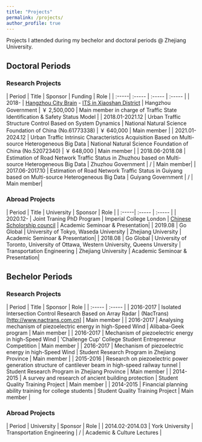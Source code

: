 ```yaml
---
title: "Projects"
permalink: /projects/
author_profile: true
---
```



Projects I attended during my bechelor and doctoral periods @ Zhejiang University.

## Doctoral Periods


### Research Projects

| Period | Title | Sponsor | Funding | Role |
| :-----| :----- | :----- | :----- |
| 2018- | [Hangzhou City Brain](https://hzcitybrain.hangzhou.gov.cn/#/) - [ITS in Xiaoshan District](http://www.xiaoshan.gov.cn/art/2019/6/5/art_1302903_34474561.html) <!-- [杭州城市大脑](https://kaimaoge.github.io/) (杭州市城市大脑-萧山区交通小脑- ） --> | Hangzhou Government | ￥ 2,500,000 | Main member in charge of Traffic State Identification & Safety Status Model |
| 2018.01-2021.12 | Urban Traffic Structure Control Based on System Dynamics <!-- 基于系统动力学的城市交通结构控制 --> | National Natural Science Foundation of China (No.61773338) | ￥ 640,000 | Main member |
| 2021.01-2024.12 | Urban Traffic Intrinsic Characteristics Acquisition Based on Multi-source Heterogeneous Big Data <!-- 基于多源异构大数据的城市交通本征获取 --> | National Natural Science Foundation of China (No.52072340) | ￥ 648,000 | Main member |
| 2018.06-2018.08 | Estimation of Road Network Traffic Status in Zhuzhou based on Multi-source Heterogeneous Big Data <!-- 基于多源混合大数据的贵阳市路网交通运行状况综合评估 --> | Zhuzhou Government | / | Main member|
| 2017.06-2017.10 | Estimation of Road Network Traffic Status in Guiyang based on Multi-source Heterogeneous Big Data <!-- 基于多源混合大数据的贵阳市路网交通运行状况综合评估 --> | Guiyang Government | / | Main member|


### Abroad Projects

| Period | Title | University | Sponsor | Role |
| :-----| :----- | :----- |
| 2020.12- | Joint Traning PhD Program | Imperial College London | [Chinese Scholorship council](https://www.csc.edu.cn) | Academic Seminoar & Presentation|
| 2019.08 | Go Global | University of Tokyo, Waseda University | Zhejiang University | Academic Seminoar & Presentation|
| 2018.08  | Go Global | University of Toronto, University of Ottawa, Western University, Queens Unversity | Transportation Engineering | Zhejiang University | Academic Seminoar & Presentation|


## Bechelor Periods

### Research Projects

| Period | Title | Sponsor | Role |
| :----- | :----- |
| 2016-2017 | Isolated Intersection Control Research Based on Array Radar <!-- 基于阵列雷达的单点信号控制研究 -->| (NacTrans)[http://www.nactrans.com.cn] <!-- 全国大学生交通科技大赛 --> | Main member |
| 2016-2017 | Analysing mechanism of piezoelectric energy in high-Speed Wind | Alibaba-Geek program | Main member |
| 2016-2017 | Mechanism of piezoelectric energy in high-Speed Wind | 'Challenge Cup' College Student Entrepreneur Competition | Main member |
| 2016-2017 | Mechanism of piezoelectric energy in high-Speed Wind | Student Research Program in Zhejiang Province | Main member |
| 2015-2016 | Research on piezoelectric power generation structure of cantilever beam in high-speed railway tunnel <!-- 高速铁路隧道内悬臂梁压电发电结构研究 --> | Student Research Program in Zhejiang Province | Main member |
| 2014-2015 | A survey and research of ancient building protection <!-- 古建筑保护的考察及研究 --> | Student Quality Training Project <!-- 浙江大学学生素质训练 --> | Main member |
| 2014-2015 | Financial planning ability training for college students <!-- 大学生个人理财规划能力训练营 --> | Student Quality Training Project <!-- 浙江大学学生素质训练 --> | Main member |


### Abroad Projects

| Period | University | Sponsor | Role |
| 2014.02-2014.03 | York University | Transportation Engineering | / | Academic & Culture Lectures |








